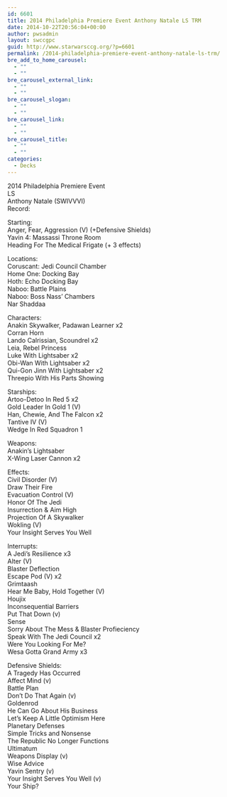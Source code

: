 ```yaml
---
id: 6601
title: 2014 Philadelphia Premiere Event Anthony Natale LS TRM
date: 2014-10-22T20:56:04+00:00
author: pwsadmin
layout: swccgpc
guid: http://www.starwarsccg.org/?p=6601
permalink: /2014-philadelphia-premiere-event-anthony-natale-ls-trm/
bre_add_to_home_carousel:
  - ""
  - ""
bre_carousel_external_link:
  - ""
  - ""
bre_carousel_slogan:
  - ""
  - ""
bre_carousel_link:
  - ""
  - ""
bre_carousel_title:
  - ""
  - ""
categories:
  - Decks
---
```

2014 Philadelphia Premiere Event  
LS  
Anthony Natale (SWIVVVI)  
Record:

Starting:  
Anger, Fear, Aggression (V) (+Defensive Shields)  
Yavin 4: Massassi Throne Room  
Heading For The Medical Frigate (+ 3 effects)

Locations:  
Coruscant: Jedi Council Chamber  
Home One: Docking Bay  
Hoth: Echo Docking Bay  
Naboo: Battle Plains  
Naboo: Boss Nass&#8217; Chambers  
Nar Shaddaa

Characters:  
Anakin Skywalker, Padawan Learner x2  
Corran Horn  
Lando Calrissian, Scoundrel x2  
Leia, Rebel Princess  
Luke With Lightsaber x2  
Obi-Wan With Lightsaber x2  
Qui-Gon Jinn With Lightsaber x2  
Threepio With His Parts Showing

Starships:  
Artoo-Detoo In Red 5 x2  
Gold Leader In Gold 1 (V)  
Han, Chewie, And The Falcon x2  
Tantive IV (V)  
Wedge In Red Squadron 1

Weapons:  
Anakin&#8217;s Lightsaber  
X-Wing Laser Cannon x2

Effects:  
Civil Disorder (V)  
Draw Their Fire  
Evacuation Control (V)  
Honor Of The Jedi  
Insurrection & Aim High  
Projection Of A Skywalker  
Wokling (V)  
Your Insight Serves You Well

Interrupts:  
A Jedi&#8217;s Resilience x3  
Alter (V)  
Blaster Deflection  
Escape Pod (V) x2  
Grimtaash  
Hear Me Baby, Hold Together (V)  
Houjix  
Inconsequential Barriers  
Put That Down (v)  
Sense  
Sorry About The Mess & Blaster Profieciency  
Speak With The Jedi Council x2  
Were You Looking For Me?  
Wesa Gotta Grand Army x3

Defensive Shields:  
A Tragedy Has Occurred  
Affect Mind (v)  
Battle Plan  
Don&#8217;t Do That Again (v)  
Goldenrod  
He Can Go About His Business  
Let&#8217;s Keep A Little Optimism Here  
Planetary Defenses  
Simple Tricks and Nonsense  
The Republic No Longer Functions  
Ultimatum  
Weapons Display (v)  
Wise Advice  
Yavin Sentry (v)  
Your Insight Serves You Well (v)  
Your Ship?